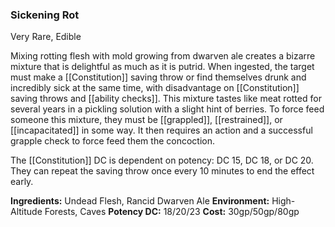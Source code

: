 ### Sickening Rot
Very Rare, Edible

Mixing rotting flesh with mold growing from dwarven ale creates a bizarre mixture that is delightful as much as it is putrid. When ingested, the target must make a [[Constitution]] saving throw or find themselves drunk and incredibly sick at the same time, with disadvantage on [[Constitution]] saving throws and [[ability checks]]. This mixture tastes like meat rotted for several years in a pickling solution with a slight hint of berries. To force feed someone this mixture, they must be [[grappled]], [[restrained]], or [[incapacitated]] in some way. It then requires an action and a successful grapple check to force feed them the concoction.

The [[Constitution]] DC is dependent on potency: DC 15, DC 18, or DC 20. They can repeat the saving throw once every 10 minutes to end the effect early.

**Ingredients:** Undead Flesh, Rancid Dwarven Ale
**Environment:** High-Altitude Forests, Caves
**Potency DC:** 18/20/23
**Cost:** 30gp/50gp/80gp

